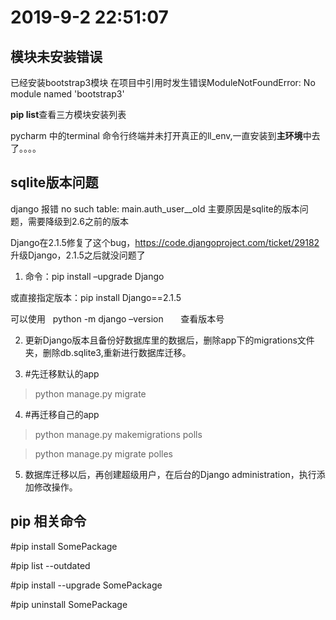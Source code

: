 # 2019-9-2 22:51:07
## 模块未安装错误
已经安装bootstrap3模块
在项目中引用时发生错误ModuleNotFoundError: No module named 'bootstrap3'

**pip list**查看三方模块安装列表

pycharm 中的terminal 命令行终端并未打开真正的ll_env,一直安装到**主环境**中去了。。。。

## sqlite版本问题
django 报错 no such table: main.auth_user__old
  主要原因是sqlite的版本问题，需要降级到2.6之前的版本

  Django在2.1.5修复了这个bug，https://code.djangoproject.com/ticket/29182
升级Django，2.1.5之后就没问题了

1. 命令：pip install  –upgrade Django

 或直接指定版本：pip install Django==2.1.5

 可以使用   python -m django –version       查看版本号

2. 更新Django版本且备份好数据库里的数据后，删除app下的migrations文件夹，删除db.sqlite3,重新进行数据库迁移。

3. #先迁移默认的app

  > python manage.py migrate

4. #再迁移自己的app

  > python manage.py makemigrations polls

  > python manage.py migrate polles

5. 数据库迁移以后，再创建超级用户，在后台的Django administration，执行添加修改操作。


## pip 相关命令

#pip install SomePackage

#pip list --outdated

#pip install --upgrade SomePackage

#pip uninstall SomePackage


